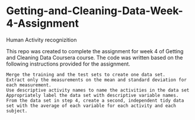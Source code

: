 # Getting-and-Cleaning-Data-Week-4-Assignment
Human Activity recognizition


This repo was created to complete the assignment for week 4 of Getting and Cleaning Data Coursera course. The code was written based on the following instructions provided for the assignment.

    Merge the training and the test sets to create one data set.
    Extract only the measurements on the mean and standard deviation for each measurement.
    Use descriptive activity names to name the activities in the data set
    Appropriately label the data set with descriptive variable names.
    From the data set in step 4, create a second, independent tidy data set with the average of each variable for each activity and each subject.
